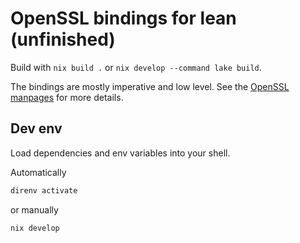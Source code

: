 # OpenSSL bindings for lean (unfinished)

Build with `nix build .` or `nix develop --command lake build`.

The bindings are mostly imperative and low level.
See the [OpenSSL manpages](https://www.openssl.org/docs/man3.1/) for more details.

## Dev env

Load dependencies and env variables into your shell.

Automatically

```bash
direnv activate
```
or manually
```bash
nix develop
```
